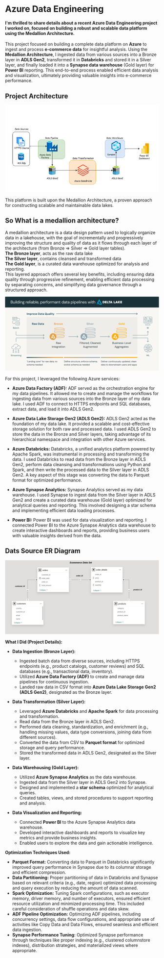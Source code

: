 # Azure Data Engineering

#### I'm thrilled to share details about a recent Azure Data Engineering project I worked on, focused on building a robust and scalable data platform using the Medallion Architecture.

This project focused on building a complete data platform on **Azure** to ingest and process **e-commerce data** for insightful analysis.  Using the **Medallion Architecture**, I ingested data from various sources into a Bronze layer in **ADLS Gen2**, transformed it in **Databricks** and stored it in a Silver layer, and finally loaded it into a **Synapse data warehouse** (Gold layer) for **Power BI** reporting.  This end-to-end process enabled efficient data analysis and visualization, ultimately providing valuable insights into e-commerce performance.

## Project Architecture


![Project Architecture](https://github.com/sairish/Azure-Data-Engineering/blob/main/Architecture%20Diagrams/Azure%20ArchitectureGif.gif)

This platform is built upon the Medallion Architecture, a proven approach for constructing scalable and maintainable data lakes.
## So What is a medallion architecture?
A medallion architecture is a data design pattern used to logically organize data in a lakehouse, with the goal of incrementally and progressively improving the structure and quality of data as it flows through each layer of the architecture (from Bronze ⇒ Silver ⇒ Gold layer tables).\
**The Bronze layer**, acts as the raw data lake \
**The Silver layer**, contains cleansed and transformed data\
**The Gold layer**, is a curated data warehouse optimized for analysis and reporting. \
This layered approach offers several key benefits, including ensuring data quality through progressive refinement, enabling efficient data processing by separating concerns, and simplifying data governance through a structured approach.

![Medallion Architecture](https://github.com/sairish/Azure-Data-Engineering/blob/main/Support%20Images/Meallion%20Architecture.png)

For this project, I leveraged the following Azure services:

*   **Azure Data Factory (ADF):**  ADF served as the orchestration engine for my data pipelines.  It allowed me to create and manage the workflows for ingesting data from various sources into the Bronze layer of my data lake.  I used ADF to connect to HTTPS endpoints and SQL databases, extract data, and load it into ADLS Gen2.

*   **Azure Data Lake Storage Gen2 (ADLS Gen2):** ADLS Gen2 acted as the foundation of my data lake.  It provided a scalable and cost-effective storage solution for both raw and processed data.  I used ADLS Gen2 to store the data in the Bronze and Silver layers, taking advantage of its hierarchical namespace and integration with other Azure services.

*   **Azure Databricks:** Databricks, a unified analytics platform powered by Apache Spark, was instrumental in processing and transforming the data. I used Databricks to read data from the Bronze layer in ADLS Gen2, perform data cleansing and transformations using Python and Spark, and then write the processed data to the Silver layer in ADLS Gen2.  A key aspect of this stage was converting the data to Parquet format for optimized performance.

*   **Azure Synapse Analytics:**  Synapse Analytics served as my data warehouse.  I used Synapse to ingest data from the Silver layer in ADLS Gen2 and create a curated data warehouse (Gold layer) optimized for analytical queries and reporting.  This involved designing a star schema and implementing efficient data loading processes.

*   **Power BI:** Power BI was used for data visualization and reporting. I connected Power BI to the Azure Synapse Analytics data warehouse to create interactive dashboards and reports, providing business users with valuable insights derived from the data.



## Dats Source ER Diagram


![Dats Source ER Diagram](https://github.com/sairish/Azure-Data-Engineering/blob/main/Data%20Source/Ecomm%20Dataset%20ER%20Diagram.png)

**What I Did (Project Details):**

*   **Data Ingestion (Bronze Layer):**
    *   Ingested batch data from diverse sources, including HTTPS endpoints (e.g., product catalogs, customer reviews) and SQL databases (e.g., transactional data, inventory).
    *   Utilized **Azure Data Factory (ADF)** to create and manage data pipelines for continuous ingestion.
    *   Landed raw data in CSV format into **Azure Data Lake Storage Gen2 (ADLS Gen2)**, designated as the Bronze layer.

*   **Data Transformation (Silver Layer):**
    *   Leveraged **Azure Databricks** and **Apache Spark** for data processing and transformation.
    *   Read data from the Bronze layer in ADLS Gen2.
    *   Performed data cleaning, standardization, and enrichment (e.g., handling missing values, data type conversions, joining data from different sources).
    *   Converted the data from CSV to **Parquet format** for optimized storage and query performance.
    *   Stored the transformed data in ADLS Gen2, designated as the Silver layer.

*   **Data Warehousing (Gold Layer):**
    *   Utilized **Azure Synapse Analytics** as the data warehouse.
    *   Ingested data from the Silver layer in ADLS Gen2 into Synapse.
    *   Designed and implemented a **star schema** optimized for analytical queries.
    *   Created tables, views, and stored procedures to support reporting and analysis.

*   **Data Visualization and Reporting:**
    *   Connected **Power BI** to the Azure Synapse Analytics data warehouse.
    *   Developed interactive dashboards and reports to visualize key metrics and provide business insights.
    *   Enabled users to explore the data and gain actionable intelligence.

**Optimization Techniques Used:**

*   **Parquet Format:** Converting data to Parquet in Databricks significantly improved query performance in Synapse due to its columnar storage and efficient compression.
*   **Data Partitioning:** Proper partitioning of data in Databricks and Synapse based on relevant criteria (e.g., date, region) optimized data processing and query execution by reducing the amount of data scanned.
*   **Spark Optimization:** Tuning Spark configurations, such as executor memory, driver memory, and number of executors, ensured efficient resource utilization and minimized processing time. This included careful consideration of shuffle operations and data skew.
*   **ADF Pipeline Optimization:** Optimizing ADF pipelines, including concurrency settings, data flow configurations, and appropriate use of activities like Copy Data and Data Flows, ensured seamless and efficient data ingestion.
*   **Synapse Performance Tuning:** Optimized Synapse performance through techniques like proper indexing (e.g., clustered columnstore indexes), distribution strategies, and materialized views where appropriate.


